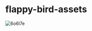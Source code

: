 # flappy-bird-assets
![6o6l7e](https://user-images.githubusercontent.com/85767585/181521223-828b0dfd-f258-4c10-8b4a-c27e0209cf09.gif)
